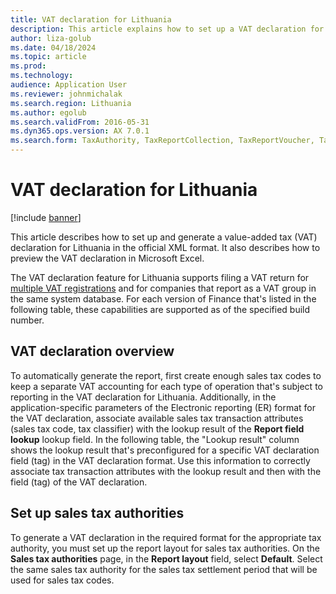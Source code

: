 ```yaml
---
title: VAT declaration for Lithuania
description: This article explains how to set up a VAT declaration for legal entities in Lithuania.
author: liza-golub
ms.date: 04/18/2024
ms.topic: article
ms.prod: 
ms.technology: 
audience: Application User
ms.reviewer: johnmichalak
ms.search.region: Lithuania
ms.author: egolub
ms.search.validFrom: 2016-05-31
ms.dyn365.ops.version: AX 7.0.1
ms.search.form: TaxAuthority, TaxReportCollection, TaxReportVoucher, TaxTable
---
```


# VAT declaration for Lithuania

[!include [banner](../../includes/banner.md)]

This article describes how to set up and generate a value-added tax (VAT) declaration for Lithuania in the official XML format. It also describes how to preview the VAT declaration in Microsoft Excel.

The VAT declaration feature for Lithuania supports filing a VAT return for [multiple VAT registrations](../global/emea-multiple-vat-registration-numbers.md) and for companies that report as a VAT group in the same system database. For each version of Finance that's listed in the following table, these capabilities are supported as of the specified build number.

## VAT declaration overview

To automatically generate the report, first create enough sales tax codes to keep a separate VAT accounting for each type of operation that's subject to reporting in the VAT declaration for Lithuania. 
Additionally, in the application-specific parameters of the Electronic reporting (ER) format for the VAT declaration, associate available sales tax transaction attributes 
(sales tax code, tax classifier) with the lookup result of the **Report field lookup** lookup field. 
In the following table, the "Lookup result" column shows the lookup result that's preconfigured for a specific VAT declaration field (tag) in the VAT declaration format. 
Use this information to correctly associate tax transaction attributes with the lookup result and then with the field (tag) of the VAT declaration.



## Set up sales tax authorities

To generate a VAT declaration in the required format for the appropriate tax authority, you must set up the report layout for sales tax authorities. 
On the **Sales tax authorities** page, in the **Report layout** field, select **Default**. Select the same sales tax authority for the sales tax settlement period that will be used for sales tax codes.
